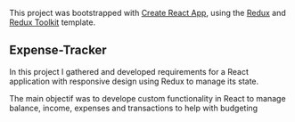 This project was bootstrapped with [Create React App](https://github.com/facebook/create-react-app), using the [Redux](https://redux.js.org/) and [Redux Toolkit](https://redux-toolkit.js.org/) template.



## Expense-Tracker
In this project I gathered and developed requirements for a React application with responsive design using Redux to manage its state. 

The main objectif was to develope custom functionality in React to manage balance, income, expenses and transactions to help with budgeting


